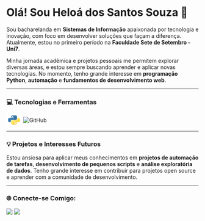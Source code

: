 # Olá! Sou Heloá dos Santos Souza 👋

Sou bacharelanda em **Sistemas de Informação** apaixonada por tecnologia e inovação, com foco em desenvolver soluções que façam a diferença. Atualmente, estou no primeiro período na **Faculdade Sete de Setembro - Uni7**.

Minha jornada acadêmica e projetos pessoais me permitem explorar diversas áreas, e estou sempre buscando aprender e aplicar novas tecnologias. No momento, tenho grande interesse em **programação Python**, **automação** e **fundamentos de desenvolvimento web**.

---

### 💻 Tecnologias e Ferramentas

<img align="center" alt="Python" height="30" width="40" src="https://raw.githubusercontent.com/devicons/devicon/master/icons/python/python-original.svg">
<img align="center" alt="GitHub" height="30" width="40" src="https://cdn.jsdelivr.net/gh/devicons/devicon/icons/github/github-original.svg">

---

### 💡 Projetos e Interesses Futuros

Estou ansiosa para aplicar meus conhecimentos em **projetos de automação de tarefas**, **desenvolvimento de pequenos scripts** e **análise exploratória de dados**. Tenho grande interesse em contribuir para projetos open source e aprender com a comunidade de desenvolvimento.

---

### 🌐 Conecte-se Comigo:

<a href="https://www.linkedin.com/in/helo%C3%A1-souza-320249339/" target="_blank"><img src="https://img.shields.io/badge/-LinkedIn-%230077B5?style=for-the-badge&logo=linkedin&logoColor=white" target="_blank"></a>
<a href="mailto:heloadssouza@gmail.com"><img src="https://img.shields.io/badge/-Gmail-%23333?style=for-the-badge&logo=gmail&logoColor=white" target="_blank"></a>

